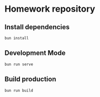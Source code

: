 # Homework repository

## Install dependencies
```bun install```

## Development Mode 
```bun run serve```

## Build production 
```bun run build```
